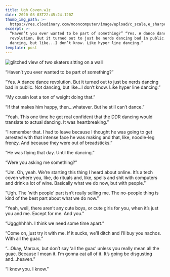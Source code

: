 ```yaml
---
title: Ugh Coven.w1z
date: 2020-03-03T22:45:24.120Z
thumb_img_path: >-
  https://res.cloudinary.com/mooncomputer/image/upload/c_scale,e_sharpen:110,h_300,q_auto:best/v1583275586/Moon%20Computer%20Blog/W1Z/ugh-coven--priscilla-du-preez-KnAhRJHeI7A-unsplash--glitched-2.jpg
excerpt: >-
  “Haven’t you ever wanted to be part of something?” “Yes. A dance dance
  revolution. But it turned out to just be nerds dancing bad in public. Not
  dancing, but like...I don’t know. Like hyper line dancing.”
template: post
---
```

![glitched view of two skaters sitting on a wall](https://res.cloudinary.com/mooncomputer/image/upload/c_scale,e_sharpen:110,h_800,q_auto:best/v1583275586/Moon%20Computer%20Blog/W1Z/ugh-coven--priscilla-du-preez-KnAhRJHeI7A-unsplash--glitched-2.jpg "Ugh Coven")

“Haven’t you ever wanted to be part of something?” 

“Yes. A dance dance revolution. But it turned out to just be nerds dancing bad in public. Not dancing, but like...I don’t know. Like hyper line dancing.”


“My cousin lost a ton of weight doing that.”


“If that makes him happy, then...whatever. But he still can’t dance.”


“Yeah. This one time he got real confident that the DDR dancing would translate to actual dancing. It was heartbreaking.”


“I remember that. I had to leave because I thought he was going to get arrested with that intense face he was making and that, like, noodle-leg frenzy. And because they were out of breadsticks.”


“He was flying that day. Until the dancing.”


“Were you asking me something?”


“Um. Oh, yeah. We’re starting this thing I heard about online. It’s a tech coven where you, like, do rituals and, like, spells and shit with computers and drink a lot of wine. Basically what we do now, but with people.”


“Ugh. The ‘with people’ part isn’t really selling me. The no-people thing is kind of the best part about what we do now.”


“Yeah, well, there aren’t any cute boys, or cute girls for you, when it’s just you and me. Except for me. And you.”


“Uggghhhhh. I think we need some time apart.”


“Come on, just try it with me. If it sucks, we’ll ditch and I’ll buy you nachos. With all the guac.”


“…Okay, Marcus, but don’t say ‘all the guac’ unless you really mean all the guac. Because I mean it. I’m gonna eat all of it. It’s going be disgusting and…heaven.”


“I know you. I know.”
